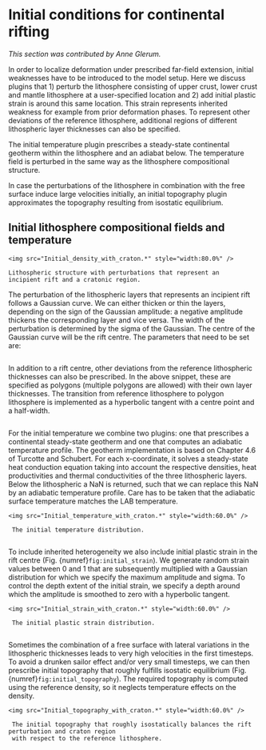 # Initial conditions for continental rifting

*This section was contributed by Anne Glerum.*

In order to localize deformation under prescribed far-field
extension, initial weaknesses have to be introduced to the
model setup. Here we discuss plugins that 1) perturb the lithosphere
consisting of upper crust, lower crust and mantle lithosphere
at a user-specified location and 2) add initial plastic
strain is around this same location. This strain represents
inherited weakness for example from prior deformation phases.
To represent other deviations of the reference lithosphere,
additional regions of different lithospheric layer thicknesses
can also be specified.

The initial temperature plugin prescribes a steady-state
continental geotherm within the lithosphere and an adiabat
below. The temperature field is perturbed in the same way
as the lithosphere compositional structure.

In case the perturbations of the lithosphere in combination with
the free surface induce large velocities initially, an initial
topography plugin approximates the topography resulting from
isostatic equilibrium.


## Initial lithosphere compositional fields and temperature

```{figure-md} fig:setup
<img src="Initial_density_with_craton.*" style="width:80.0%" />

Lithospheric structure with perturbations that represent an
incipient rift and a cratonic region.
```

The perturbation of the lithospheric layers that represents an
incipient rift follows a Gaussian
curve. We can either thicken or thin the layers, depending on
the sign of the Gaussian amplitude: a negative amplitude thickens
the corresponding layer and vice versa. The width of the perturbation
is determined by the sigma of the Gaussian. The centre of the Gaussian
curve will be the rift centre. The parameters that need to be set are:


```{literalinclude} initial_composition_lithosphere.prm
```

In addition to a rift centre, other deviations from the reference
lithospheric thicknesses can also be prescribed. In the above snippet,
these are specified as polygons (multiple polygons are allowed) with
their own layer thicknesses. The transition from reference lithosphere
to polygon lithosphere is implemented as a hyperbolic tangent with a
centre point and a half-width.


```{literalinclude} initial_temperature.prm
```

For the initial temperature we combine two plugins: one that prescribes
a continental steady-state geotherm and one that computes an adiabatic
temperature profile. The geotherm implementation is based on Chapter 4.6
of Turcotte and Schubert. For each x-coordinate, it solves a steady-state
heat conduction equation taking into account the respective densities,
heat productivities and thermal conductivities of the three lithospheric
layers. Below the lithospheric a NaN is returned, such that we can replace
this NaN by an adiabatic temperature profile. Care has to be taken that the
adiabatic surface temperature matches the LAB temperature.

```{figure-md} fig:initial_temperature
<img src="Initial_temperature_with_craton.*" style="width:60.0%" />

 The initial temperature distribution.
```

```{literalinclude} initial_composition_strain.prm
```

To include inherited heterogeneity we also include initial plastic strain
in the rift centre (Fig. {numref}`fig:initial_strain`).
We generate random strain values between 0 and 1 that
are subsequently multiplied with a Gaussian distribution for which we specify
the maximum amplitude and sigma. To control the depth extent of the initial
strain, we specify a depth around which the amplitude is smoothed to zero
with a hyperbolic tangent.

```{figure-md} fig:initial_strain
<img src="Initial_strain_with_craton.*" style="width:60.0%" />

 The initial plastic strain distribution.
```

```{literalinclude} initial_topography.prm
```

Sometimes the combination of a free surface with lateral variations in the
lithospheric thicknesses leads to very high velocities in the first timesteps.
To avoid a drunken sailor effect and/or very small timesteps, we can then
prescribe initial topography that roughly fulfills isostatic equilibrium (Fig. {numref}`fig:initial_topography`).
The required topography is computed using the reference density, so it neglects
temperature effects on the density.


```{figure-md} fig:initial_topography
<img src="Initial_topography_with_craton.*" style="width:60.0%" />

 The initial topography that roughly isostatically balances the rift perturbation and craton region
 with respect to the reference lithosphere.
```

